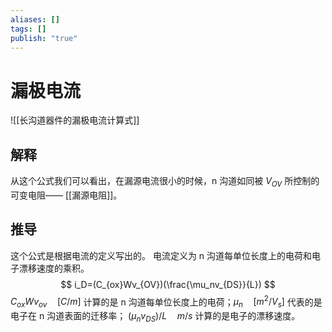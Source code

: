 ```yaml
---
aliases: []
tags: []
publish: "true"
---
```


# 漏极电流

![[长沟道器件的漏极电流计算式]]

## 解释

从这个公式我们可以看出，在漏源电流很小的时候，n 沟道如同被 $V_{OV}$ 所控制的可变电阻—— [[漏源电阻]]。

## 推导

这个公式是根据电流的定义写出的。
电流定义为 n 沟道每单位长度上的电荷和电子漂移速度的乘积。
$$
i_D=(C_{ox}Wv_{OV})(\frac{\mu_nv_{DS}}{L})
$$
$C_{ox}Wv_{ov}\quad [C/m]$ 计算的是 n 沟道每单位长度上的电荷；$\mu_n \quad [m^2/V_s]$ 代表的是电子在 n 沟道表面的迁移率； $(\mu_nv_{DS})/L \quad m/s$ 计算的是电子的漂移速度。


